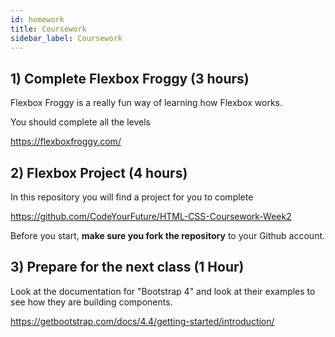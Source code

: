 ```yaml
---
id: homework
title: Coursework
sidebar_label: Coursework
---
```


## 1) Complete Flexbox Froggy (3 hours)

Flexbox Froggy is a really fun way of learning how Flexbox works.

You should complete all the levels

https://flexboxfroggy.com/

## 2) Flexbox Project (4 hours)

In this repository you will find a project for you to complete

https://github.com/CodeYourFuture/HTML-CSS-Coursework-Week2

Before you start, **make sure you fork the repository** to your Github account.

## 3) Prepare for the next class (1 Hour)

Look at the documentation for "Bootstrap 4" and look at their examples to see how they are building components.

https://getbootstrap.com/docs/4.4/getting-started/introduction/
